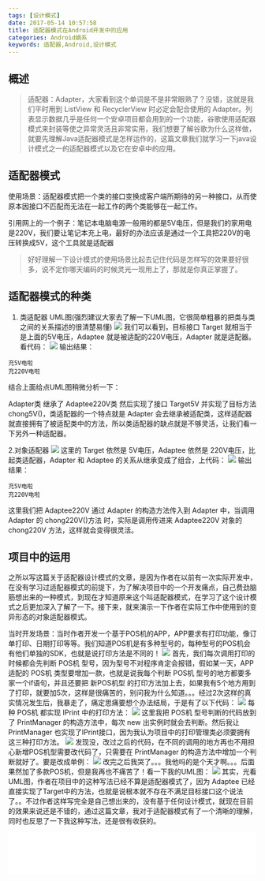 ```yaml
---
tags: [设计模式]
date: 2017-05-14 10:57:58
title: 适配器模式在Android开发中的应用
categories: Android嫡系
keywords: 适配器,Android,设计模式
---
```

## 概述
> 适配器：Adapter，大家看到这个单词是不是非常眼熟了？没错，这就是我们平时用到 ListView 和 RecyclerView 时必定会配合使用的 Adapter。列表显示数据几乎是任何一个安卓项目都会用到的一个功能，谷歌使用适配器模式来封装等使之异常灵活且非常实用，我们想要了解谷歌为什么这样做，就要先理解Java适配器模式是怎样运作的，这篇文章我们就学习一下java设计模式之一的适配器模式以及它在安卓中的应用。


<!-- more -->

## 适配器模式

使用场景：适配器模式把一个类的接口变换成客户端所期待的另一种接口，从而使原本因接口不匹配而无法在一起工作的两个类能够在一起工作。

引用网上的一个例子：笔记本电脑电源一般用的都是5V电压，但是我们的家用电是220V，我们要让笔记本充上电，最好的办法应该是通过一个工具把220V的电压转换成5V，这个工具就是适配器

> 好好理解一下设计模式的使用场景比起去记住代码是怎样写的效果要好很多，说不定你哪天编码的时候灵光一现用上了，那就是你真正掌握了。

## 适配器模式的种类

1. 类适配器
	UML图(强烈建议大家去了解一下UML图，它很简单粗暴的把类与类之间的关系描述的很清楚易懂)
	![](http://dinson-blog.hdinson.cn/Fs4FzeduZqZwKp_valNHL2xixG_a.png)
	我们可以看到，目标接口 Target 就相当于是上面的5V电压，Adaptee 就是被适配的220V电压，Adapter 就是适配器。看代码：
	![](http://dinson-blog.hdinson.cn/FrnD7GHFRzAkfWsCBsW6S9RyJdCa.png)
输出结果：
```
充5V电啦
充220V电啦
```
结合上面给点UML图稍微分析一下：

Adapter类 继承了 Adaptee220V类 然后实现了接口 Target5V 并实现了目标方法 chong5V()，类适配器的一个特点就是 Adapter 会去继承被适配类，这样适配器就直接拥有了被适配类中的方法，所以类适配器的缺点就是不够灵活，让我们看一下另外一种适配器。

2.对象适配器
	![](http://dinson-blog.hdinson.cn/FqlJTeYjCEyqfW1TkXVFWhfXNlBj.png)
	这里的 Target 依然是 5V电压，Adaptee 依然是 220V电压，比起类适配器，Adapter 和 Adaptee 的关系从继承变成了组合，上代码：
	![](http://dinson-blog.hdinson.cn/Fp19DHfUfVXxpmoVLljE8cbVk_y7.png)
输出结果：
```
充5V电啦
充220V电啦
```
这里我们把 Adaptee220V 通过 Adapter 的构造方法传入到 Adapter 中，当调用 Adapter 的 chong220V()方法 时，实际是调用传进来 Adaptee220V 对象的 chong220V 方法，这样就会变得很灵活。

## 项目中的运用

之所以写这篇关于适配器设计模式的文章，是因为作者在以前有一次实际开发中，在没有学习过适配器模式的前提下，为了解决项目中的一个开发痛点，自己费劲脑筋想出来的一种模式，到现在才知道原来这个叫适配器模式，在学习了这个设计模式之后更加深入了解了一下。接下来，就来演示一下作者在实际工作中使用到的变异形态的对象适配器模式。

当时开发场景：当时作者开发一个基于POS机的APP，APP要求有打印功能，像订单打印、日期打印等等。我们知道POS机是有多种型号的，每种型号的POS机会有他们单独的SDK，也就是说打印方法是不同的！
![](http://dinson-blog.hdinson.cn/FvDRdNm9GjhtZcVJU3zGmFJjlRsS.png)
首先，我们每次调用打印的时候都会先判断 POS机 型号，因为型号不对程序肯定会报错，假如某一天，APP适配的 POS机 类型要增加一款，也就是说我每个判断 POS机 型号的地方都要多家一个if语句，并且还要把 新POS机型 的打印方法加上去，如果我有5个地方用到了打印，就要加5次，这样是很痛苦的，别问我为什么知道。。。经过2次这样的真实情况发生后，我暴走了，痛定思痛要想个办法结局，于是有了以下代码：
![](http://dinson-blog.hdinson.cn/FivN4O4hC_9t73vDyjI-waTLQrd0.png)
每种 POS机 都实现 IPrint 中的打印方法：
![](http://dinson-blog.hdinson.cn/Fpn2N2ZOurpL1MYk_KQGbUy99_Xn.png)
这里我把 POS机 型号判断的代码放到了 PrintManager 的构造方法中，每次 new 出实例时就会去判断。然后我让 PrintManager 也实现了IPrint接口，因为我认为项目中的打印管理类必须要拥有这三种打印方法。
![](http://dinson-blog.hdinson.cn/FthJ065I8Q4WZIDg4qvY6O3y3i-6.png)
发现没，改过之后的代码，在不同的调用的地方再也不用担心新增POS机型需要改代码了，只需要在 PrintManager 的构造方法中增加一个判断就好了。要是改成单例：
![](http://dinson-blog.hdinson.cn/Ft17x0u3weV_Vr1eGsOH5E_OWCG5.png)
改完之后我哭了。。。我他吗的是个天才啊。。。后面果然加了多款POS机，但是我再也不痛苦了！看一下我的UML图：
![](http://dinson-blog.hdinson.cn/FouB2lpViMCX2QC5qam7YltZBmoZ.png)
其实，光看UML图，作者在项目中的这种写法已经不算是适配器模式了，因为 Adaptee 已经直接实现了Target中的方法，也就是说根本就不存在不满足目标接口这个说法了。。不过作者这样写完全是自己想出来的，没有基于任何设计模式，就现在目前的效果来说还是不错的，通过这篇文章，我对于适配器模式有了一个清晰的理解，同时也反思了一下我这种写法，还是很有收获的。

<iframe frameborder="no" border="0" marginwidth="0" marginheight="0" width=100% height=86 src="//music.163.com/outchain/player?type=2&id=19107967&auto=1&height=66"></iframe>